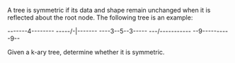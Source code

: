 A tree is symmetric if its data and shape remain unchanged when it is reflected about the root node.
The following tree is an example:

-------4--------
-----/-|-\------
----3--5--3-----
---/--------\---
--9----------9--

Given a k-ary tree, determine whether it is symmetric.
